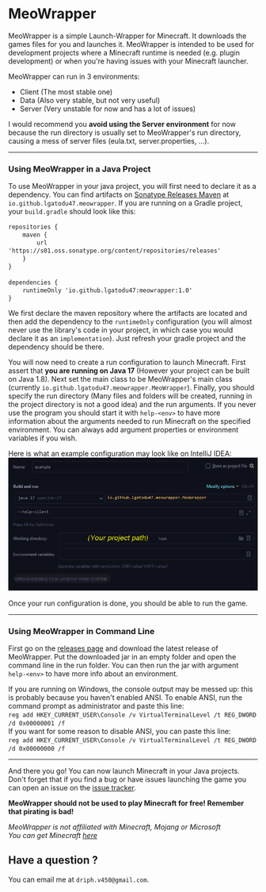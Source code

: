 MeoWrapper
============

MeoWrapper is a simple Launch-Wrapper for Minecraft. It downloads the games files for you and 
launches it. MeoWrapper is intended to be used for development projects where a Minecraft runtime
is needed (e.g. plugin development) or when you're having issues with your Minecraft launcher.

MeoWrapper can run in 3 environments:
- Client (The most stable one)
- Data (Also very stable, but not very useful)
- Server (Very unstable for now and has a lot of issues)

I would recommend you **avoid using the Server environment** for now because the run directory is
usually set to MeoWrapper's run directory, causing a mess of server files (eula.txt, 
server.properties, ...).

****

### Using MeoWrapper in a Java Project

To use MeoWrapper in your java project, you will first need to declare it as a dependency. You can
find artifacts on [Sonatype Releases Maven](https://s01.oss.sonatype.org/) at
`io.github.lgatodu47.meowrapper`. If you are running on a Gradle project, your `build.gradle` 
should look like this:

    repositories {
        maven {
            url 'https://s01.oss.sonatype.org/content/repositories/releases'
        }
    }

    dependencies {
        runtimeOnly 'io.github.lgatodu47:meowrapper:1.0'
    }

We first declare the maven repository where the artifacts are located and then add the dependency
to the `runtimeOnly` configuration (you will almost never use the library's code in your project,
in which case you would declare it as an `implementation`). Just refresh your gradle project and 
the dependency should be there.

You will now need to create a run configuration to launch Minecraft. First assert that **you are
running on Java 17** (However your project can be built on Java 1.8). Next set the main class to 
be MeoWrapper's main class (currently `io.github.lgatodu47.meowrapper.MeoWrapper`). Finally, you 
should specify the run directory (Many files and folders will be created, running in the project
directory is not a good idea) and the run arguments. If you never use the program you should start
it with `help-<env>` to have more information about the arguments needed to run Minecraft on the
specified environment. You can always add argument properties or environment variables if you wish.

Here is what an example configuration may look like on IntelliJ IDEA:
![A run configuration on IntelliJ IDEA](/images/intellij-run-configuration.png)

Once your run configuration is done, you should be able to run the game.

****

### Using MeoWrapper in Command Line

First go on the [releases page](https://github.com/LGatodu47/MeoWrapper/releases) and download the
latest release of MeoWrapper. Put the downloaded jar in an empty folder and open the command line
in the run folder. You can then run the jar with argument `help-<env>` to have more info about an
environment.  

If you are running on Windows, the console output may be messed up: this is probably because you
haven't enabled ANSI. To enable ANSI, run the command prompt as administrator and paste this line:  
`reg add HKEY_CURRENT_USER\Console /v VirtualTerminalLevel /t REG_DWORD /d 0x00000001 /f`  
If you want for some reason to disable ANSI, you can paste this line:  
`reg add HKEY_CURRENT_USER\Console /v VirtualTerminalLevel /t REG_DWORD /d 0x00000000 /f`

****

And there you go! You can now launch Minecraft in your Java projects. Don't forget that if you
find a bug or have issues launching the game you can open an issue on the [issue tracker](https://github.com/LGatodu47/MeoWrapper/issues).

**MeoWrapper should not be used to play Minecraft for free! Remember that pirating is bad!**

*MeoWrapper is not affiliated with Minecraft, Mojang or Microsoft*  
*You can get Minecraft [here](https://www.minecraft.net/)*

## Have a question ?

You can email me at `driph.v450@gmail.com`.